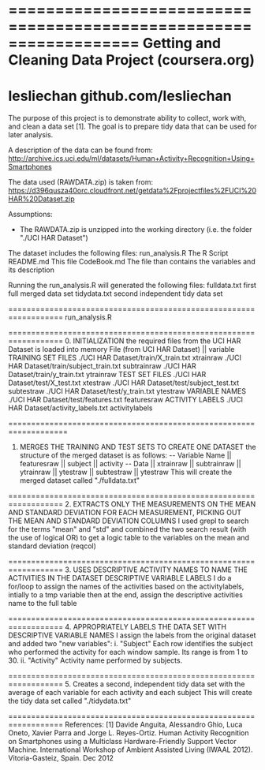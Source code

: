 ==================================================================
Getting and Cleaning Data Project (coursera.org)
==================================================================
lesliechan
github.com/lesliechan
==================================================================
The purpose of this project is to demonstrate ability to collect,
work with, and clean a data set [1]. The goal is to prepare tidy data
that can be used for later analysis.

A description of the data can be found from:
http://archive.ics.uci.edu/ml/datasets/Human+Activity+Recognition+Using+Smartphones

The data used (RAWDATA.zip) is taken from:
https://d396qusza40orc.cloudfront.net/getdata%2Fprojectfiles%2FUCI%20HAR%20Dataset.zip

Assumptions:
- The RAWDATA.zip is unzipped into the working directory (i.e. the folder "./UCI HAR Dataset")


The dataset includes the following files:
run_analysis.R		The R Script
README.md			This file
CodeBook.md			The file than contains the variables and its description

Running the run_analysis.R will generated the following files:
fulldata.txt		first full merged data set
tidydata.txt		second independent tidy data set



==================================================================
run_analysis.R

==================================================================
0. INITIALIZATION
the required files from the UCI HAR Dataset is loaded into memory
File (from UCI HAR Dataset)                     ||      variable
TRAINING SET FILES
./UCI HAR Dataset/train/X_train.txt                     xtrainraw
./UCI HAR Dataset/train/subject_train.txt               subtrainraw
./UCI HAR Dataset/train/y_train.txt                     ytrainraw
TEST SET FILES
./UCI HAR Dataset/test/X_test.txt                       xtestraw
./UCI HAR Dataset/test/subject_test.txt                 subtestraw
./UCI HAR Dataset/test/y_train.txt                      ytestraw
VARIABLE NAMES
./UCI HAR Dataset/test/features.txt                     featuresraw
ACTIVITY LABELS
./UCI HAR Dataset/activity_labels.txt                   activitylabels



===================================================================
1. MERGES THE TRAINING AND TEST SETS TO CREATE ONE DATASET
the structure of the merged dataset is as follows:
--
Variable Name   ||      featuresraw     || subject      ||  activity
--
Data            ||      xtrainraw       || subtrainraw  ||  ytrainraw
                ||      ytestraw        || subtestraw   ||  ytestraw
This will create the merged dataset called "./fulldata.txt"


==================================================================
2. EXTRACTS ONLY THE MEASUREMENTS ON THE MEAN AND STANDARD DEVIATION 
FOR EACH MEASUREMENT, PICKING OUT THE MEAN AND STANDARD DEVIATION COLUMNS
I used grepl to search for the terms "mean" and "std"
and combined the two search result (with the use of logical OR) to get
a logic table to the variables on the mean and standard deviation (reqcol)


==================================================================
3. USES DESCRIPTIVE ACTIVITY NAMES TO NAME THE ACTIVITIES IN THE DATASET
DESCRIPTIVE VARIABLE LABELS
I do a for/loop to assign the names of the activities
based on the activitylabels, intially to a tmp variable
then at the end, assign the descriptive activities name 
to the full table


==================================================================
4. APPROPRIATELY LABELS THE DATA SET WITH DESCRIPTIVE VARIABLE NAMES
I assign the labels from the original dataset and added two "new variables":
	i. "Subject" 
	Each row identifies the subject who performed the activity for each window sample.
	Its range is from 1 to 30.
	ii. "Activity"
	Activity name performed by subjects.


==================================================================
5. Creates a second, independent tidy data set with the average of each
variable for each activity and each subject
This will create the tidy data set called "./tidydata.txt"


==================================================================
References:
[1] Davide Anguita, Alessandro Ghio, Luca Oneto, Xavier Parra and Jorge L. Reyes-Ortiz. Human Activity Recognition on Smartphones using a Multiclass Hardware-Friendly Support Vector Machine. International Workshop of Ambient Assisted Living (IWAAL 2012). Vitoria-Gasteiz, Spain. Dec 2012
